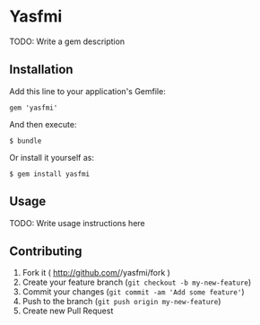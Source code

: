 # Yasfmi

TODO: Write a gem description

## Installation

Add this line to your application's Gemfile:

    gem 'yasfmi'

And then execute:

    $ bundle

Or install it yourself as:

    $ gem install yasfmi

## Usage

TODO: Write usage instructions here

## Contributing

1. Fork it ( http://github.com/<my-github-username>/yasfmi/fork )
2. Create your feature branch (`git checkout -b my-new-feature`)
3. Commit your changes (`git commit -am 'Add some feature'`)
4. Push to the branch (`git push origin my-new-feature`)
5. Create new Pull Request
